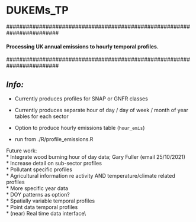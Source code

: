 # DUKEMs_TP

########################################################################
#### **Processing UK annual emissions to hourly temporal profiles.**
########################################################################

*Info:*
----------------

* Currently produces profiles for SNAP or GNFR classes
* Currently produces separate hour of day / day of week / month of year tables for each sector
* Option to produce hourly emissions table (`hour_emis`)

* run from ./R/profile_emissions.R


Future work:\
    * Integrate wood burning hour of day data; Gary Fuller (email 25/10/2021)\
    * Increase detail on sub-sector profiles\
    * Pollutant specific profiles\
    * Agricultural information re activity AND temperature/climate related profiles\
    * More specific year data\
    * DOY patterns as option?\
    * Spatially variable temporal profiles\
    * Point data temporal profiles\
    * (near) Real time data interface\
    

